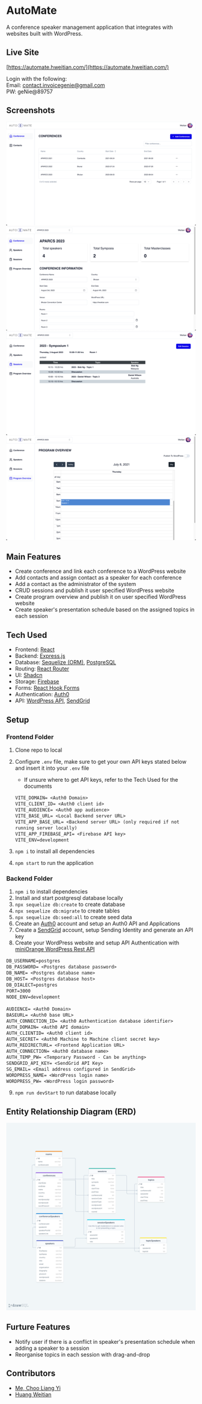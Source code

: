 # AutoMate

A conference speaker management application that integrates with websites built with WordPress.

## Live Site

[https://automate.hweitian.com/](https://automate.hweitian.com/)

Login with the following:  
Email: contact.invoicegenie@gmail.com  
PW: geNie@89757

## Screenshots

![](frontend/src/assets/conference-list.png)
![](frontend/src/assets/conference-dashboard.png)
![](frontend/src/assets/session-details.png)
![](frontend/src/assets/program-overview.png)


## Main Features

- Create conference and link each conference to a WordPress website 
- Add contacts and assign contact as a speaker for each conference
- Add a contact as the administrator of the system
- CRUD sessions and publish it user specified WordPress website
- Create program overview and publish it on user specified WordPress website
- Create speaker's presentation schedule based on the assigned topics in each session

## Tech Used

- Frontend: [React](https://react.dev/)
- Backend: [Express.js](https://expressjs.com/)
- Database: [Sequelize (ORM)](https://sequelize.org/), [PostgreSQL](https://www.postgresql.org/)
- Routing: [React Router](https://reactrouter.com/en/main)
- UI: [Shadcn](https://ui.shadcn.com/)
- Storage: [Firebase](https://firebase.google.com/)
- Forms: [React Hook Forms](https://react-hook-form.com/)
- Authentication: [Auth0](https://auth0.com/)
- API: [WordPress API](https://developer.wordpress.org/rest-api/), [SendGrid](https://sendgrid.com/)

## Setup

### Frontend Folder
1. Clone repo to local

2. Configure `.env` file, make sure to get your own API keys stated below and insert it into your `.env` file

   - If unsure where to get API keys, refer to the Tech Used for the documents

   ```
   VITE_DOMAIN= <Auth0 Domain>
   VITE_CLIENT_ID= <Auth0 client id>
   VITE_AUDIENCE= <Auth0 app audience>
   VITE_BASE_URL= <Local Backend server URL>
   VITE_APP_BASE_URL= <Backend server URL> (only required if not running server locally) 
   VITE_APP_FIREBASE_API= <Firebase API key>
   VITE_ENV=development
   ```

3. `npm i` to install all dependencies

4.  `npm start` to run the application

### Backend Folder
1. `npm i` to install dependencies
2. Install and start postgresql database locally
3. `npx sequelize db:create` to create database
4. `npx sequelize db:migrate` to create tables
5. `npx sequelize db:seed:all` to create seed data
6. Create an [Auth0](https://auth0.com/) account and setup an Auth0 API and Applications
7. Create a [SendGrid](https://sendgrid.com/) account, setup Sending Identity and generate an API key
8. Create your WordPress website and setup API Authentication with [miniOrange WordPress Rest API](https://plugins.miniorange.com/wordpress-rest-api-authentication)

  ```
  DB_USERNAME=postgres
  DB_PASSWORD= <Postgres database password>
  DB_NAME= <Postgres database name>
  DB_HOST= <Postgres database host>
  DB_DIALECT=postgres
  PORT=3000
  NODE_ENV=development

  AUDIENCE= <Auth0 Domain>
  BASEURL= <Auth0 base URL>
  AUTH_CONNECTION_ID= <Auth0 Authentication database identifier>
  AUTH_DOMAIN= <Auth0 API domain>
  AUTH_CLIENTID= <Auth0 client id>
  AUTH_SECRET= <Auth0 Machine to Machine client secret key>
  AUTH_REDIRECTURL= <Frontend Application URL>
  AUTH_CONNECTION= <Auth0 database name>
  AUTH_TEMP_PW= <Temporary Password - Can be anything>
  SENDGRID_API_KEY= <SendGrid API Key>
  SG_EMAIL= <Email address configured in SendGrid>
  WORDPRESS_NAME= <WordPress login name>
  WORDPRESS_PW= <WordPress login password>
  ```

9. `npm run devStart` to run database locally

## Entity Relationship Diagram (ERD)
![](frontend/src/assets/erd.png)

## Furture Features

- Notify user if there is a conflict in speaker's presentation schedule when adding a speaker to a session
- Reorganise topics in each session with drag-and-drop

## Contributors
- [Me, Choo Liang Yi](https://github.com/spiritoftime)
- [Huang Weitian](https://github.com/hWeitian)
